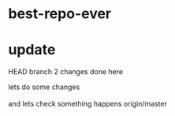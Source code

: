 # best-repo-ever

# update

 HEAD
branch 2 changes done here

lets do some changes
\
\
and lets check something happens
 origin/master
